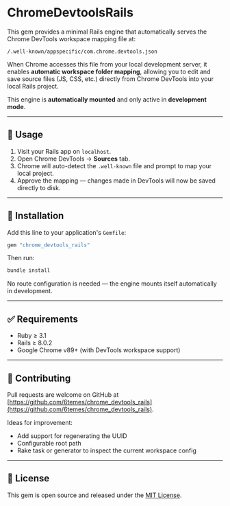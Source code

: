 # ChromeDevtoolsRails

This gem provides a minimal Rails engine that automatically serves the Chrome DevTools workspace mapping file at:

```text
/.well-known/appspecific/com.chrome.devtools.json
```

When Chrome accesses this file from your local development server, it enables **automatic workspace folder mapping**, allowing you to edit and save source files (JS, CSS, etc.) directly from Chrome DevTools into your local Rails project.

This engine is **automatically mounted** and only active in **development mode**.

---

## 🚀 Usage

1. Visit your Rails app on `localhost`.
2. Open Chrome DevTools → **Sources** tab.
3. Chrome will auto-detect the `.well-known` file and prompt to map your local project.
4. Approve the mapping — changes made in DevTools will now be saved directly to disk.

---

## 🔧 Installation

Add this line to your application's `Gemfile`:

```ruby
gem "chrome_devtools_rails"
```

Then run:

```bash
bundle install
```

No route configuration is needed — the engine mounts itself automatically in development.

---

## ✅ Requirements

- Ruby ≥ 3.1
- Rails ≥ 8.0.2
- Google Chrome v89+ (with DevTools workspace support)

---

## 🤝 Contributing

Pull requests are welcome on GitHub at [https://github.com/6temes/chrome_devtools_rails](https://github.com/6temes/chrome_devtools_rails).

Ideas for improvement:

- Add support for regenerating the UUID
- Configurable root path
- Rake task or generator to inspect the current workspace config

---

## 📄 License

This gem is open source and released under the [MIT License](https://opensource.org/licenses/MIT).